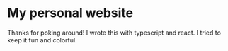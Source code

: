 # My personal website

Thanks for poking around! I wrote this with typescript and react. I tried to keep it fun and colorful.
